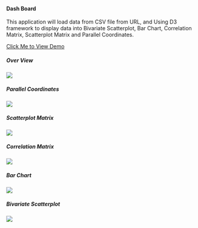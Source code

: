 #### Dash Board 

This application will load data from CSV file from URL, and Using D3 framework to display data into Bivariate Scatterplot, Bar Chart, Correlation Matrix, Scatterplot Matrix and Parallel Coordinates.

[Click Me to View Demo](https://dylan-zheng.github.io/dash_board/#!)

##### Over View

![](https://dylan-zheng.github.io/dash_board/gif/dashboard.gif)

##### Parallel Coordinates

![](https://dylan-zheng.github.io/dash_board/gif/dashboard-pc.gif)

##### Scatterplot Matrix

![](https://dylan-zheng.github.io/dash_board/gif/dashboard-sm.gif)

##### Correlation Matrix

![](https://dylan-zheng.github.io/dash_board/gif/dashboard-cm.gif)

##### Bar Chart

![](https://dylan-zheng.github.io/dash_board/gif/dashboard-bc.gif)

##### Bivariate Scatterplot

![](https://dylan-zheng.github.io/dash_board/gif/dashboard-bs.gif)

